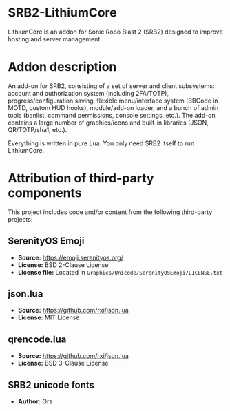 # SRB2-LithiumCore
LithiumCore is an addon for Sonic Robo Blast 2 (SRB2) designed to improve hosting and server management.

# Addon description 
An add-on for SRB2, consisting of a set of server and client subsystems: account and authorization system (including 2FA/TOTP), progress/configuration saving, flexible menu/interface system (BBCode in MOTD, custom HUD hooks), module/add-on loader, and a bunch of admin tools (banlist, command permissions, console settings, etc.). The add-on contains a large number of graphics/icons and built-in libraries (JSON, QR/TOTP/sha1, etc.).

Everything is written in pure Lua. You only need SRB2 itself to run LithiumCore.

# Attribution of third-party components

This project includes code and/or content from the following third-party projects:

## SerenityOS Emoji
- **Source:** https://emoji.serenityos.org/
- **License:** BSD 2-Clause License
- **License file:** Located in `Graphics/Unicode/SerenityOSEmoji/LICENSE.txt`

## json.lua
- **Source:** https://github.com/rxi/json.lua
- **License:** MIT License

## qrencode.lua
- **Source:** https://github.com/rxi/json.lua
- **License:** BSD 3-Clause License

## SRB2 unicode fonts
- **Author:** Ors

